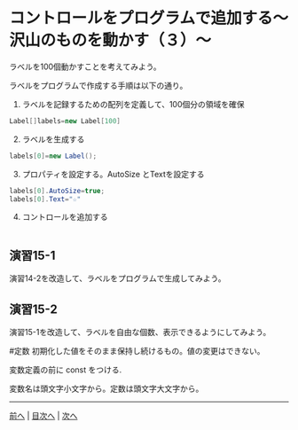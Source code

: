 # コントロールをプログラムで追加する～沢山のものを動かす（３）～
ラベルを100個動かすことを考えてみよう。

ラベルをプログラムで作成する手順は以下の通り。

1.	ラベルを記録するための配列を定義して、100個分の領域を確保

```cs
Label[]labels=new Label[100]
```

2.	ラベルを生成する

```cs
labels[0]=new Label();
```

3.	プロパティを設定する。AutoSize とTextを設定する

```cs
labels[0].AutoSize=true;
labels[0].Text="☆"
```

4.	コントロールを追加する

```cs

```

## 演習15-1
演習14-2を改造して、ラベルをプログラムで生成してみよう。

## 演習15-2
演習15-1を改造して、ラベルを自由な個数、表示できるようにしてみよう。

#定数
初期化した値をそのまま保持し続けるもの。値の変更はできない。

変数定義の前に const をつける.

変数名は頭文字小文字から。定数は頭文字大文字から。

---

[前へ](14.md) | [目次へ](README.md#%E7%9B%AE%E6%AC%A1) | [次へ](16.md)
